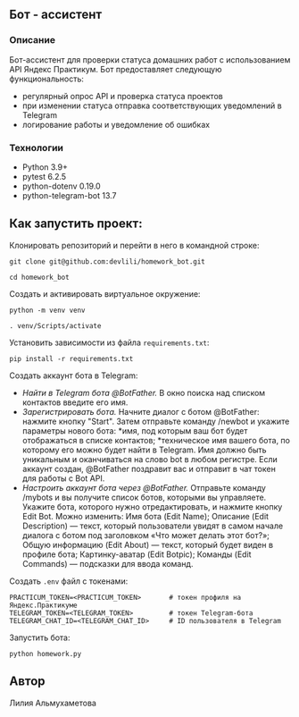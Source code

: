## Бот - ассистент

### Описание
Бот-ассистент для проверки статуса домашних работ с использованием API Яндекс Практикум.
Бот предоставляет следующую функциональность:
- регулярный опрос API и проверка статуса проектов
- при изменении статуса отправка соответствующих уведомлений в Telegram
- логирование работы и уведомление об ошибках 

### Технологии
- Python 3.9+ 
- pytest 6.2.5
- python-dotenv 0.19.0
- python-telegram-bot 13.7

## Как запустить проект:

Клонировать репозиторий и перейти в него в командной строке:

```
git clone git@github.com:devlili/homework_bot.git
```

```
cd homework_bot
```

Создать и активировать виртуальное окружение:

```
python -m venv venv
```

```
. venv/Scripts/activate
```

Установить зависимости из файла ```requirements.txt```:

```
pip install -r requirements.txt
```

Создать аккаунт бота в Telegram:
  - *Найти в Telegram бота @BotFather.* В окно поиска над списком контактов
  введите его имя.
  - *Зарегистрировать бота.*
  Начните диалог с ботом @BotFather: нажмите кнопку "Start".
  Затем отправьте  команду /newbot и укажите параметры нового бота:
  *имя, под которым ваш бот будет отображаться в списке контактов;
  *техническое имя вашего бота, по которому его можно будет найти в Telegram.
  Имя должно быть уникальным и оканчиваться на слово bot в любом регистре.
  Если аккаунт создан, @BotFather поздравит вас и отправит в чат токен для работы
  с Bot API.
  - *Настроить аккаунт бота через @BotFather.*
  Отправьте команду /mybots и вы получите список ботов, которыми вы управляете.
  Укажите бота, которого нужно отредактировать, и нажмите кнопку Edit Bot.
  Можно изменить:
  Имя бота (Edit Name);
  Описание (Edit Description) — текст, который пользователи увидят в самом начале
  диалога с ботом под заголовком «Что может делать этот бот?»;
  Общую информацию (Edit About) — текст, который будет виден в профиле бота;
  Картинку-аватар (Edit Botpic);
  Команды (Edit Commands) — подсказки для ввода команд.


Создать ```.env``` файл с токенами:
```
PRACTICUM_TOKEN=<PRACTICUM_TOKEN>       # токен профиля на Яндекс.Практикуме
TELEGRAM_TOKEN=<TELEGRAM_TOKEN>         # токен Telegram-бота
TELEGRAM_CHAT_ID=<TELEGRAM_CHAT_ID>     # ID пользователя в Telegram
```

Запустить бота:
```
python homework.py
```

## Автор

Лилия Альмухаметова
